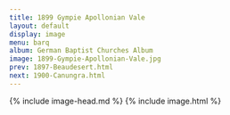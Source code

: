 ```yaml
---
title: 1899 Gympie Apollonian Vale
layout: default
display: image
menu: barq
album: German Baptist Churches Album
image: 1899-Gympie-Apollonian-Vale.jpg
prev: 1897-Beaudesert.html
next: 1900-Canungra.html
---
```

{% include image-head.md %}
{% include image.html %}